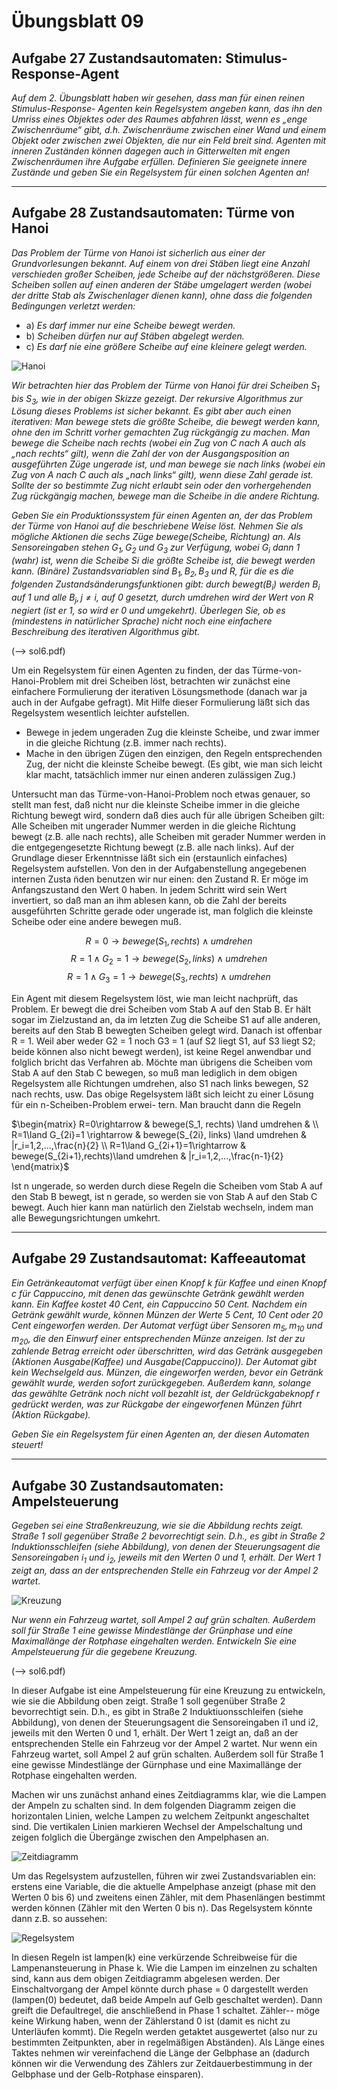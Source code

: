 # Übungsblatt 09
## Aufgabe 27 Zustandsautomaten: Stimulus-Response-Agent
*Auf dem 2. Übungsblatt haben wir gesehen, dass man für einen reinen Stimulus-Response- Agenten kein Regelsystem angeben kann, das ihn den Umriss eines Objektes oder des Raumes abfahren lässt, wenn es „enge Zwischenräume“ gibt, d.h. Zwischenräume zwischen einer Wand und einem Objekt oder zwischen zwei Objekten, die nur ein Feld breit sind.
Agenten mit inneren Zuständen können dagegen auch in Gitterwelten mit engen Zwischenräumen ihre Aufgabe erfüllen. Definieren Sie geeignete innere Zustände und geben Sie ein Regelsystem für einen solchen Agenten an!*

---
## Aufgabe 28 Zustandsautomaten: Türme von Hanoi
*Das Problem der Türme von Hanoi ist sicherlich aus einer der Grundvorlesungen bekannt. Auf einem von drei Stäben liegt eine Anzahl verschieden großer Scheiben, jede Scheibe auf der nächstgrößeren. Diese Scheiben sollen auf einen anderen der Stäbe umgelagert werden (wobei der dritte Stab als Zwischenlager dienen kann), ohne dass die folgenden Bedingungen verletzt werden:*

* a) *Es darf immer nur eine Scheibe bewegt werden.*
* b) *Scheiben dürfen nur auf Stäben abgelegt werden.*
* c) *Es darf nie eine größere Scheibe auf eine kleinere gelegt werden.*

![Hanoi](Hanoi.png)

*Wir betrachten hier das Problem der Türme von Hanoi für drei Scheiben $S_1$ bis $S_3$, wie in der obigen Skizze gezeigt. Der rekursive Algorithmus zur Lösung dieses Problems ist sicher bekannt. Es gibt aber auch einen iterativen: Man bewege stets die größte Scheibe, die bewegt werden kann, ohne den im Schritt vorher gemachten Zug rückgängig zu machen. Man bewege die Scheibe nach rechts (wobei ein Zug von C nach A auch als „nach rechts“ gilt), wenn die Zahl der von der Ausgangsposition an ausgeführten Züge ungerade ist, und man bewege sie nach links (wobei ein Zug von A nach C auch als „nach links“ gilt), wenn diese Zahl gerade ist. Sollte der so bestimmte Zug nicht erlaubt sein oder den vorhergehenden Zug rückgängig machen, bewege man die Scheibe in die andere Richtung.*

*Geben Sie ein Produktionssystem für einen Agenten an, der das Problem der Türme von Hanoi auf die beschriebene Weise löst. Nehmen Sie als mögliche Aktionen die sechs Züge bewege(Scheibe, Richtung) an. Als Sensoreingaben stehen $G_1, G_2$ und $G_3$ zur Verfügung, wobei $G_i$ dann 1 (wahr) ist, wenn die Scheibe Si die größte Scheibe ist, die bewegt werden kann. (Binäre) Zustandsvariablen sind $B_1, B_2, B_3$ und R, für die es die folgenden Zustandsänderungsfunktionen gibt: durch bewegt($B_i$) werden $B_i$ auf 1 und alle $B_j, j\neq i$, auf 0 gesetzt, durch umdrehen wird der Wert von R negiert (ist er 1, so wird er 0 und umgekehrt). Überlegen Sie, ob es (mindestens in natürlicher Sprache) nicht noch eine einfachere Beschreibung des iterativen Algorithmus gibt.*

(--> sol6.pdf)

Um ein Regelsystem für einen Agenten zu finden, der das Türme-von-Hanoi-Problem mit drei Scheiben löst, betrachten wir zunächst eine einfachere Formulierung der iterativen Lösungsmethode (danach war ja auch in der Aufgabe gefragt). Mit Hilfe dieser Formulierung läßt sich das Regelsystem wesentlich leichter aufstellen.
* Bewege in jedem ungeraden Zug die kleinste Scheibe, und zwar immer in die gleiche Richtung (z.B. immer nach rechts).
* Mache in den übrigen Zügen den einzigen, den Regeln entsprechenden Zug, der nicht die kleinste Scheibe bewegt. (Es gibt, wie man sich leicht klar macht, tatsächlich immer nur einen anderen zulässigen Zug.)

Untersucht man das Türme-von-Hanoi-Problem noch etwas genauer, so stellt man fest, daß nicht nur die kleinste Scheibe immer in die gleiche Richtung bewegt wird, sondern daß dies auch für alle übrigen Scheiben gilt: Alle Scheiben mit ungerader Nummer werden in die gleiche Richtung bewegt (z.B. alle nach rechts), alle Scheiben mit gerader Nummer werden in die entgegengesetzte Richtung bewegt (z.B. alle nach links). Auf der Grundlage dieser Erkenntnisse läßt sich ein (erstaunlich einfaches) Regelsystem aufstellen. Von den in der Aufgabenstellung angegebenen internen Zusta ̈nden benutzen wir nur einen: den Zustand R. Er möge im Anfangszustand den Wert 0 haben. In jedem Schritt wird sein Wert invertiert, so daß man an ihm ablesen kann, ob die Zahl der bereits ausgeführten Schritte gerade oder ungerade ist, man folglich die kleinste Scheibe oder eine andere bewegen muß.

$$R=0\rightarrow bewege(S_1,rechts)\land umdrehen$$
$$R=1\land G_2=1\rightarrow bewege(S_2,links)\land umdrehen$$
$$R=1\land G_3=1\rightarrow bewege(S_3,rechts) \land umdrehen$$

Ein Agent mit diesem Regelsystem löst, wie man leicht nachprüft, das Problem. Er bewegt die drei Scheiben vom Stab A auf den Stab B. Er hält sogar im Zielzustand an, da im letzten Zug die Scheibe S1 auf alle anderen, bereits auf den Stab B bewegten Scheiben gelegt wird. Danach ist offenbar R = 1. Weil aber weder G2 = 1 noch G3 = 1 (auf S2 liegt S1, auf S3 liegt S2; beide können also nicht bewegt werden), ist keine Regel anwendbar und folglich bricht das Verfahren ab. Möchte man übrigens die Scheiben vom Stab A auf den Stab C bewegen, so muß man lediglich in dem obigen Regelsystem alle Richtungen umdrehen, also S1 nach links bewegen, S2 nach rechts, usw.
Das obige Regelsystem läßt sich leicht zu einer Lösung für ein n-Scheiben-Problem erwei- tern. Man braucht dann die Regeln

$\begin{matrix}
R=0\rightarrow & bewege(S_1, rechts) \land umdrehen & \\
R=1\land G_{2i}=1 \rightarrow  & bewege(S_{2i}, links) \land umdrehen  & |r_i=1,2,...,\frac{n}{2} \\
R=1\land G_{2i+1}=1\rightarrow & bewege(S_{2i+1},rechts)\land umdrehen & |r_i=1,2,...,\frac{n-1}{2}
\end{matrix}$

Ist n ungerade, so werden durch diese Regeln die Scheiben vom Stab A auf den Stab B bewegt, ist n gerade, so werden sie von Stab A auf den Stab C bewegt. Auch hier kann man natürlich den Zielstab wechseln, indem man alle Bewegungsrichtungen umkehrt.

---
## Aufgabe 29 Zustandsautomat: Kaffeeautomat
*Ein Getränkeautomat verfügt über einen Knopf k für Kaffee und einen Knopf c für Cappuccino, mit denen das gewünschte Getränk gewählt werden kann. Ein Kaffee kostet 40 Cent, ein Cappuccino 50 Cent. Nachdem ein Getränk gewählt wurde, können Münzen der Werte 5 Cent, 10 Cent oder 20 Cent eingeworfen werden. Der Automat verfügt über Sensoren $m_5, m_{10}$ und $m_{20}$, die den Einwurf einer entsprechenden Münze anzeigen. Ist der zu zahlende Betrag erreicht oder überschritten, wird das Getränk ausgegeben (Aktionen Ausgabe(Kaffee) und Ausgabe(Cappuccino)). Der Automat gibt kein Wechselgeld aus. Münzen, die eingeworfen werden, bevor ein Getränk gewählt wurde, werden sofort zurückgegeben. Außerdem kann, solange das gewählte Getränk noch nicht voll bezahlt ist, der Geldrückgabeknopf r gedrückt werden, was zur Rückgabe der eingeworfenen Münzen führt (Aktion Rückgabe).*

*Geben Sie ein Regelsystem für einen Agenten an, der diesen Automaten steuert!*

---
## Aufgabe 30 Zustandsautomaten: Ampelsteuerung
*Gegeben sei eine Straßenkreuzung, wie sie die Abbildung rechts zeigt. Straße 1 soll gegenüber Straße 2 bevorrechtigt sein. D.h., es gibt in Straße 2 Induktionsschleifen (siehe Abbildung), von denen der Steuerungsagent die Sensoreingaben $i_1$ und $i_2$, jeweils mit den Werten 0 und 1, erhält. Der Wert 1 zeigt an, dass an der entsprechenden Stelle ein Fahrzeug vor der Ampel 2 wartet.*

![Kreuzung](Kreuzung.png)

*Nur wenn ein Fahrzeug wartet, soll Ampel 2 auf grün schalten. Außerdem soll für Straße 1 eine gewisse Mindestlänge der Grünphase und eine Maximallänge der Rotphase eingehalten werden. Entwickeln Sie eine Ampelsteuerung für die gegebene Kreuzung.*

(--> sol6.pdf)

In dieser Aufgabe ist eine Ampelsteuerung für eine Kreuzung zu entwickeln, wie sie die Abbildung oben zeigt. Straße 1 soll gegenüber Straße 2 bevorrechtigt sein. D.h., es gibt in Straße 2 Induktiuonsschleifen (siehe Abbildung), von denen der Steuerungsagent die Sensoreingaben i1 und i2, jeweils mit den Werten 0 und 1, erhält. Der Wert 1 zeigt an, daß an der entsprechenden Stelle ein Fahrzeug vor der Ampel 2 wartet. Nur wenn ein Fahrzeug wartet, soll Ampel 2 auf grün schalten. Außerdem soll für Straße 1 eine gewisse Mindestlänge der Gürnphase und eine Maximallänge der Rotphase eingehalten werden.

Machen wir uns zunächst anhand eines Zeitdiagramms klar, wie die Lampen der Ampeln zu schalten sind. In dem folgenden Diagramm zeigen die horizontalen Linien, welche Lampen zu welchem Zeitpunkt angeschaltet sind. Die vertikalen Linien markieren Wechsel der Ampelschaltung und zeigen folglich die Übergänge zwischen den Ampelphasen an.

![Zeitdiagramm](Zeitdiagramm.png)

Um das Regelsystem aufzustellen, führen wir zwei Zustandsvariablen ein: erstens eine Variable, die die aktuelle Ampelphase anzeigt (phase mit den Werten 0 bis 6) und zweitens einen Zähler, mit dem Phasenlängen bestimmt werden können (Zähler mit den Werten 0 bis n). Das Regelsystem könnte dann z.B. so aussehen:

![Regelsystem](Regelsystem.png)

In diesen Regeln ist lampen(k) eine verkürzende Schreibweise für die Lampenansteuerung in Phase k. Wie die Lampen im einzelnen zu schalten sind, kann aus dem obigen Zeitdiagramm abgelesen werden. Der Einschaltvorgang der Ampel könnte durch phase = 0 dargestellt werden (lampen(0) bedeutet, daß beide Ampeln auf Gelb geschaltet werden). Dann greift die Defaultregel, die anschließend in Phase 1 schaltet. Zähler-- möge keine Wirkung haben, wenn der Zählerstand 0 ist (damit es nicht zu Unterläufen kommt).
Die Regeln werden getaktet ausgewertet (also nur zu bestimmten Zeitpunkten, aber in regelmäßigen Abständen). Als Länge eines Taktes nehmen wir vereinfachend die Länge der Gelbphase an (dadurch können wir die Verwendung des Zählers zur Zeitdauerbestimmung in der Gelbphase und der Gelb-Rotphase einsparen).
